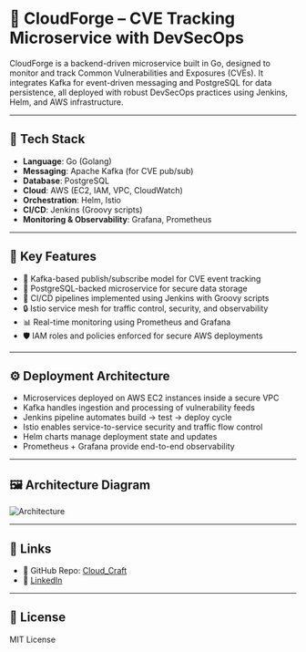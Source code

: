# 🔐 CloudForge – CVE Tracking Microservice with DevSecOps

CloudForge is a backend-driven microservice built in Go, designed to monitor and track Common Vulnerabilities and Exposures (CVEs). It integrates Kafka for event-driven messaging and PostgreSQL for data persistence, all deployed with robust DevSecOps practices using Jenkins, Helm, and AWS infrastructure.

---

## 🧰 Tech Stack

- **Language**: Go (Golang)
- **Messaging**: Apache Kafka (for CVE pub/sub)
- **Database**: PostgreSQL
- **Cloud**: AWS (EC2, IAM, VPC, CloudWatch)
- **Orchestration**: Helm, Istio
- **CI/CD**: Jenkins (Groovy scripts)
- **Monitoring & Observability**: Grafana, Prometheus

---

## 🔐 Key Features

- 📡 Kafka-based publish/subscribe model for CVE event tracking  
- 💾 PostgreSQL-backed microservice for secure data storage  
- 🔁 CI/CD pipelines implemented using Jenkins with Groovy scripts  
- 🔒 Istio service mesh for traffic control, security, and observability  
- 📊 Real-time monitoring using Prometheus and Grafana  
- 🛡️ IAM roles and policies enforced for secure AWS deployments

---

## ⚙️ Deployment Architecture

- Microservices deployed on AWS EC2 instances inside a secure VPC  
- Kafka handles ingestion and processing of vulnerability feeds  
- Jenkins pipeline automates build → test → deploy cycle  
- Istio enables service-to-service security and traffic flow control  
- Helm charts manage deployment state and updates  
- Prometheus + Grafana provide end-to-end observability

---


## 🖼 Architecture Diagram

![Architecture](.github/ArchitectureDiagram.jpg)

---

## 🔗 Links

- 📂 GitHub Repo: [Cloud_Craft](https://github.com/orgs/cloud-forge-advance-cloud/repositories)  
- 🔗 [LinkedIn](https://www.linkedin.com/in/poojakannanpk/)

---

## 📄 License  
MIT License
